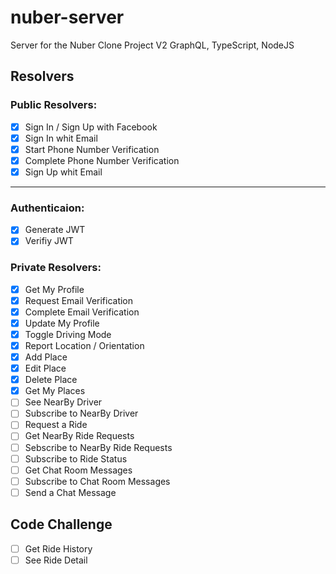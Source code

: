 # nuber-server
Server for the Nuber Clone Project V2
GraphQL, TypeScript, NodeJS

## Resolvers

### Public Resolvers:
- [x] Sign In / Sign Up with Facebook
- [x] Sign In whit Email
- [x] Start Phone Number Verification 
- [x] Complete Phone Number Verification
- [x] Sign Up whit Email

---

### Authenticaion:
- [x] Generate JWT
- [x] Verifiy JWT

### Private Resolvers:
- [x] Get My Profile
- [x] Request Email Verification
- [x] Complete Email Verification
- [x] Update My Profile
- [x] Toggle Driving Mode
- [x] Report Location / Orientation
- [x] Add Place
- [x] Edit Place
- [x] Delete Place
- [x] Get My Places
- [ ] See NearBy Driver
- [ ] Subscribe to NearBy Driver
- [ ] Request a Ride
- [ ] Get NearBy Ride Requests
- [ ] Sebscribe to NearBy Ride Requests
- [ ] Subscribe to Ride Status
- [ ] Get Chat Room Messages
- [ ] Subscribe to Chat Room Messages
- [ ] Send a Chat Message
 
## Code Challenge
- [ ] Get Ride History
- [ ] See Ride Detail 